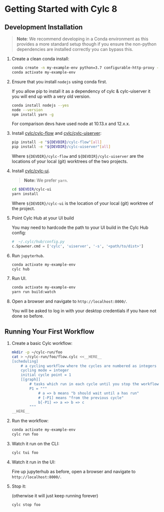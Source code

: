# Getting Started with Cylc 8

## Development Installation

> **Note**: We recommend developing in a Conda environment as this provides a
  more standard setup though if you ensure the non-python dependencies
  are installed correctly you can bypass this.

1. Create a clean conda install:

   ```bash
   conda create -n my-example-env python=3.7 configurable-http-proxy --yes
   conda activate my-example-env
   ```

2. Ensure that you install `nodejs` using conda first.

   If you allow pip to
   install it as a dependency of cylc & cylc-uiserver it you will end up with
   a very old version.

   ```bash
   conda install nodejs --yes
   node --version
   npm install yarn -g
   ```

   For comparison devs have used node at 10.13.x and 12.x.x.

3. Install
   [cylc/cylc-flow](https://github.com/cylc/cylc-flow/) and
   [cylc/cylc-uiserver](https://github.com/cylc/cylc-uiserver/):

   ```bash
   pip install -e "${DEVDIR}/cylc-flow"[all]
   pip install -e "${DEVDIR}/cylc-uiserver"[all]
   ```

   Where `${DEVDIR}/cylc-flow` and `${DEVDIR}/cylc-uiserver` are the locations
   of your local (git) worktrees of the two projects.

4. Install [cylc/cylc-ui](https://github.com/cylc/cylc-ui/).

   > **Note:** We prefer `yarn`.

   ```bash
   cd $DEVDIR/cylc-ui
   yarn install
   ```

   Where `${DEVDIR}/cylc-ui` is the location
   of your local (git) worktree of the project.

5. Point Cylc Hub at your UI build

   You may need to hardcode the path to your UI build in the Cylc Hub config:

   ```python
   #  ~/.cylc/hub/config.py
   c.Spawner.cmd = ['cylc', 'uiserver', '-s', '<path/to/dist>']
   ```

6. Run `jupyterhub`.

   ```bash
   conda activate my-example-env
   cylc hub
   ```

7. Run UI.
   ```bash
   conda activate my-example-env
   yarn run build:watch
   ```

8. Open a browser and navigate to `http://localhost:8000/`.

   You will be asked to log in with your desktop credentials if you have not
   done so before.

## Running Your First Workflow

1. Create a basic Cylc workflow:

   ```bash
   mkdir -p ~/cylc-run/foo
   cat > ~/cylc-run/foo/flow.cylc <<__HERE__
   [scheduling]
       # a cycling workflow where the cycles are numbered as integers
       cycling mode = integer
       initial cycle point = 1
       [[graph]]
           # tasks which run in each cycle until you stop the workflow
           P1 = """
               # a => b means "b should wait until a has run"
               # [-P1] means "from the previous cycle"
               b[-P1] => a => b => c
           """
   __HERE__
   ```

2. Run the workflow:

   ```bash
   conda activate my-example-env
   cylc run foo
   ```

3. Watch it run on the CLI:

   ```bash
   cylc tui foo
   ```

4. Watch it run in the UI:

   Fire up jupyterhub as before, open a browser and navigate to
   `http://localhost:8000/`.

5. Stop it:

   (otherwise it will just keep running forever)

   ```bash
   cylc stop foo
   ```
